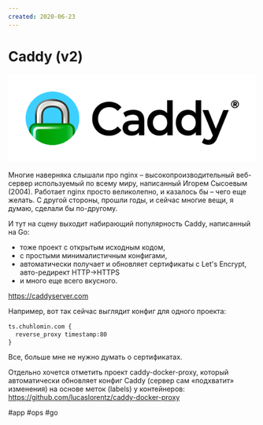 ```yaml
---
created: 2020-06-23
---
```


# Caddy (v2)

![Caddy logo](caddy.png "Caddy logo")

Многие наверняка слышали про nginx – высокопроизводительный веб-сервер используемый по всему миру, написанный Игорем Сысоевым (2004).
Работает nginx просто великолепно, и казалось бы – чего еще желать. С другой стороны, прошли годы, и сейчас многие вещи, я думаю, сделали бы по-другому.

И тут на сцену выходит набирающий популярность Caddy, написанный на Go:

- тоже проект с открытым исходным кодом,
- с простыми минималистичным конфигами,
- автоматически получает и обновляет сертификаты с Let's Encrypt, авто-редирект HTTP→HTTPS
- и много еще всего вкусного.

https://caddyserver.com

Например, вот так сейчас выглядит конфиг для одного проекта:

```
ts.chuhlomin.com {
  reverse_proxy timestamp:80
}
```

Все, больше мне не нужно думать о сертификатах.

Отдельно хочется отметить проект caddy-docker-proxy, который автоматически обновляет конфиг Caddy (сервер сам «подхватит» изменения) на основе меток (labels) у контейнеров:
https://github.com/lucaslorentz/caddy-docker-proxy

#app #ops #go
